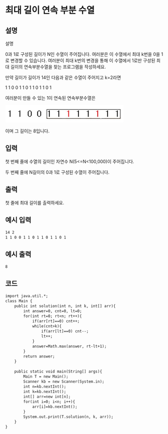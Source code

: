 # 최대 길이 연속 부분 수열

## 설명

설명

0과 1로 구성된 길이가 N인 수열이 주어집니다. 여러분은 이 수열에서 최대 k번을 0을 1로 변경할 수 있습니다. 여러분이 최대 k번의 변경을 통해 이 수열에서 1로만 구성된 최대 길이의 연속부분수열을 찾는 프로그램을 작성하세요.

만약 길이가 길이가 14인 다음과 같은 수열이 주어지고 k=2라면

1 1 0 0 1 1 0 1 1 0 1 1 0 1

여러분이 만들 수 있는 1이 연속된 연속부분수열은

![alt text](../../../images/algorithm/19123bb35c.jpeg)

이며 그 길이는 8입니다.


## 입력
첫 번째 줄에 수열의 길이인 자연수 N(5<=N<100,000)이 주어집니다.

두 번째 줄에 N길이의 0과 1로 구성된 수열이 주어집니다.

## 출력
첫 줄에 최대 길이를 출력하세요.

## 예시 입력
```text
14 2
1 1 0 0 1 1 0 1 1 0 1 1 0 1
```

## 예시 출력
```text
8

```

## 코드
```
import java.util.*;
class Main {	
	public int solution(int n, int k, int[] arr){
		int answer=0, cnt=0, lt=0;
		for(int rt=0; rt<n; rt++){
			if(arr[rt]==0) cnt++;
			while(cnt>k){
				if(arr[lt]==0) cnt--;
				lt++;
			}
			answer=Math.max(answer, rt-lt+1);
		}
		return answer;
	}

	public static void main(String[] args){
		Main T = new Main();
		Scanner kb = new Scanner(System.in);
		int n=kb.nextInt();
		int k=kb.nextInt();
		int[] arr=new int[n];
		for(int i=0; i<n; i++){
			arr[i]=kb.nextInt();
		}
		System.out.print(T.solution(n, k, arr));
	}
}
```